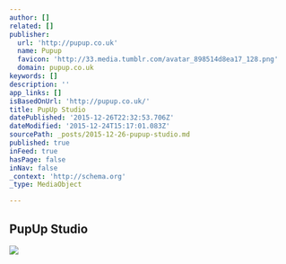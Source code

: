 ```yaml
---
author: []
related: []
publisher:
  url: 'http://pupup.co.uk'
  name: Pupup
  favicon: 'http://33.media.tumblr.com/avatar_898514d8ea17_128.png'
  domain: pupup.co.uk
keywords: []
description: ''
app_links: []
isBasedOnUrl: 'http://pupup.co.uk/'
title: PupUp Studio
datePublished: '2015-12-26T22:32:53.706Z'
dateModified: '2015-12-24T15:17:01.083Z'
sourcePath: _posts/2015-12-26-pupup-studio.md
published: true
inFeed: true
hasPage: false
inNav: false
_context: 'http://schema.org'
_type: MediaObject

---
```

<article style=""><h1>PupUp Studio</h1><p></p><img src="http://40.media.tumblr.com/9598ce1c62a8b07b89ddf56d1e66d6f6/tumblr_nxte13EgA41uliifpo1_1280.png" /></article>
